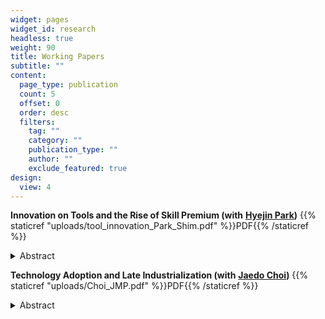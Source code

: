 ```yaml
---
widget: pages
widget_id: research
headless: true
weight: 90
title: Working Papers
subtitle: ""
content:
  page_type: publication
  count: 5
  offset: 0
  order: desc
  filters:
    tag: ""
    category: ""
    publication_type: ""
    author: ""
    exclude_featured: true
design:
  view: 4
---
```

**Innovation on Tools and the Rise of Skill Premium (with** <a href="http://www.hyejinpark.net/">**Hyejin Park**</a>**)** {{% staticref "uploads/tool_innovation_Park_Shim.pdf" %}}PDF{{% /staticref %}}

<!--StartFragment-->

<details>
   <summary>Abstract</summary>
   <p><font size="-1">This paper measures innovation on tools used by different occupations and studies
its impact on the increasing skill premium. First, we match the description of tools
from Wikipedia with patent text data using textual analysis to measure the innovation
on tools. Then, we study its relation with the labor market variables at the occupation
level. We find 1) innovation on tools grew more in skill-intensive occupations, 2) it
is positively associated with wage and employment growth across occupations, 3) it
is positively correlated with the skill premium and skill intensity growth within each
occupation. Motivated by this reduced-form evidence, we build a model where tool
innovation increases the demand of occupations, potentially more for skilled workers.
Parameters are estimated through the Generalized Method of Moments. We find that
tool innovation accounts for 61% of the total demand factor that contributed to the
skill premium increase in 1980-2015.</font></p>
</details>

<!--EndFragment-->

**Technology Adoption and Late Industrialization (with** <a href="http://www.jaedochoi.com/">**Jaedo Choi**</a>**)** {{% staticref "uploads/Choi_JMP.pdf" %}}PDF{{% /staticref %}}

<!--StartFragment-->

<details>
   <summary>Abstract</summary>
   <p><font size="-1"> We study how the adoption of foreign technology and local spillovers from such adoption contributed to late industrialization in a developing country during the postwar period. Using novel historical firm-level data for South Korea, we provide causal evidence of direct productivity gains to adopters and local productivity spillovers of the adoption. Based on these empirical findings, we develop a dynamic spatial model with firms' technology adoption decisions and local spillovers. The spillovers induce dynamic complementarity in firms' technology adoption decisions. Because of this dynamic complementarity, the model potentially features multiple steady states. Temporary adoption subsidies can have permanent effects by moving an economy to a new transition path that converges to a higher-productivity steady state. We calibrate our model to the microdata and econometric estimates. We evaluate the effects of the South Korean government policy that temporarily provided adoption subsidies to heavy manufacturing firms in the 1970s. Had no adoption subsidies been provided, South Korea would have converged to a less industrialized steady state in which the heavy manufacturing's share of GDP would have been 15% lower and aggregate welfare would have been 10% lower than the steady state with successful industrialization. Thus, temporary subsidies for technology adoption had permanent effects. </font></p>
</details>

<!--EndFragment-->